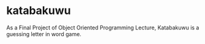 # katabakuwu
As a Final Project of Object Oriented Programming Lecture, Katabakuwu is a guessing letter in word game.
